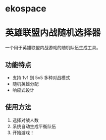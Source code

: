 # ekospace
# 英雄联盟内战随机选择器

一个用于英雄联盟内战游戏的随机队伍生成工具。

## 功能特点
- 支持 1v1 到 5v5 多种对战模式
- 随机英雄分配
- 响应式设计

## 使用方法
1. 选择对战人数
2. 系统自动生成平衡队伍
3. 开始游戏！
